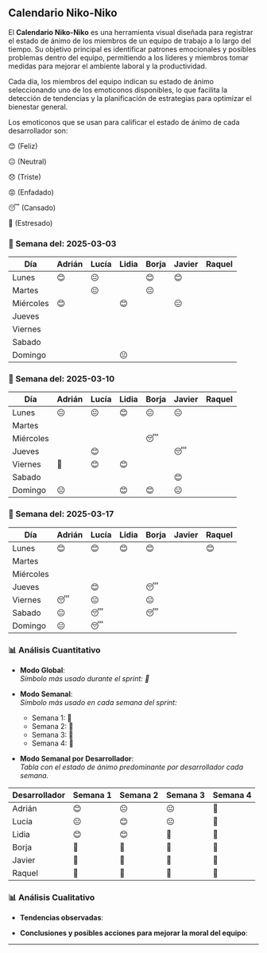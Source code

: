 ## Calendario Niko-Niko

El **Calendario Niko-Niko** es una herramienta visual diseñada para registrar el estado de ánimo de los miembros de un equipo de trabajo a lo largo del tiempo. Su objetivo principal es identificar patrones emocionales y posibles problemas dentro del equipo, permitiendo a los líderes y miembros tomar medidas para mejorar el ambiente laboral y la productividad.

Cada día, los miembros del equipo indican su estado de ánimo seleccionando uno de los emoticonos disponibles, lo que facilita la detección de tendencias y la planificación de estrategias para optimizar el bienestar general. 

Los emoticonos que se usan para calificar el estado de ánimo de cada desarrollador son: 

😊 (Feliz) 

😐 (Neutral)

😞 (Triste)

😡 (Enfadado)

😴 (Cansado)

🤯 (Estresado)

### 📅 Semana del: **2025-03-03**

| Día        |  Adrián  |  Lucía  |  Lidia  |  Borja  |  Javier  |  Raquel  |
|------------|----------|---------|---------|---------|----------|----------|
| Lunes      |    😊    |   😐   |        |    😊   |   😊     |          |
| Martes     |          |   😐   |         |     😐   |         |          |
| Miércoles  |    😊    |        |    😊    |        |   😐    |         |
| Jueves     |          |         |         |         |          |          |
| Viernes    |          |         |         |         |          |          |
| Sabado     |          |         |         |         |          |          |
| Domingo    |          |         |     😐    |         |          |          |

### 📅 Semana del: **2025-03-10**

| Día        |  Adrián  |  Lucía  |  Lidia  |  Borja  |  Javier  |  Raquel  |
|------------|----------|---------|---------|---------|----------|----------|
| Lunes      |    😐    |   😐   |   😊   |   😐    |   😐    |          |
| Martes     |          |         |         |         |          |          |
| Miércoles  |          |         |         |    😴   |          |        |
| Jueves     |          |    😊  |          |          |    😴   |          |
| Viernes    |     🤯     |   😊   |   😊    |         |          |          |
| Sabado     |          |         |          |         |     😊    |          |
| Domingo    |     😐     |         |   😊    |    😊   |    😐    |          |

### 📅 Semana del: **2025-03-17**

| Día        |  Adrián  |  Lucía  |  Lidia  |  Borja  |  Javier  |  Raquel  |
|------------|----------|---------|---------|---------|----------|----------|
| Lunes      |    😊    |    😊  |   😊   |    😊   |      |   😊     |
| Martes     |          |         |         |         |          |          |
| Miércoles  |          |         |         |       |          |        |
| Jueves     |          |   😊   |          |     😴     |       |          |
| Viernes    |    😴    |     😐    |       |    😐     |          |          |
| Sabado     |    😐    |    😴     |          |    😴     |         |          |
| Domingo    |    😐     |     😴    |       |         |          |          |

### 📊 Análisis Cuantitativo

- **Modo Global**:  
  _Símbolo más usado durante el sprint: 🔹_

- **Modo Semanal**:  
  _Símbolo más usado en cada semana del sprint:_  
  - Semana 1: 🔹
  - Semana 2: 🔹
  - Semana 3: 🔹
  - Semana 4: 🔹

- **Modo Semanal por Desarrollador**:  
  _Tabla con el estado de ánimo predominante por desarrollador cada semana._

| Desarrollador | Semana 1 | Semana 2 | Semana 3 | Semana 4 |
|--------------|----------|----------|----------|----------|
| Adrián    |  😊       | 😐       | 😐       | 🔹       |
| Lucía    | 😐       | 😊       | 😐       | 🔹       |
|  Lidia    | 😊       | 😊       | 🔹       | 🔹       |
| Borja    | 🔹       | 🔹       | 🔹       | 🔹       |
| Javier    | 🔹       | 🔹       | 🔹       | 🔹       |
|  Raquel    | 🔹       | 🔹       | 🔹       | 🔹       |

### 📊 Análisis Cualitativo

- **Tendencias observadas**:  
  

- **Conclusiones y posibles acciones para mejorar la moral del equipo**:  
  
---
